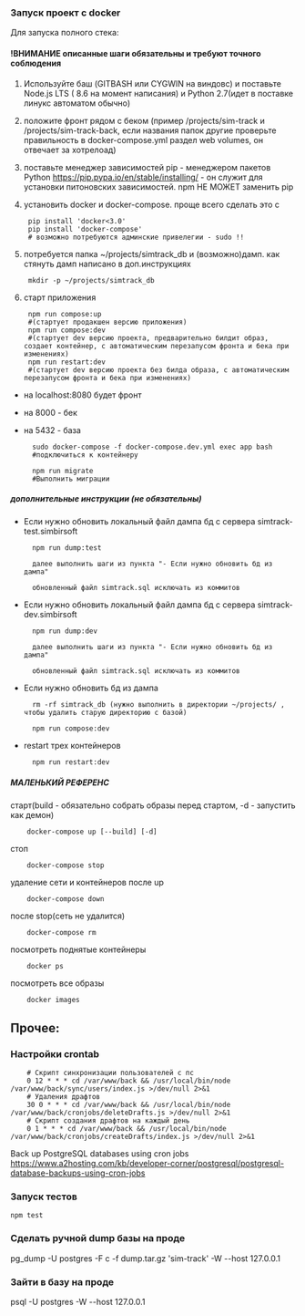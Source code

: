 ### Запуск проект с docker

Для запуска полного стека:

#### !ВНИМАНИЕ описанные шаги обязательны  и требуют точного соблюдения

1. Используйте баш (GITBASH или  CYGWIN на виндовс) и поставьте Node.js LTS ( 8.6 на момент написания) и Python 2.7(идет в поставке линукс автоматом обычно)
2. положите фронт рядом с беком (пример /projects/sim-track и /projects/sim-track-back, если названия папок другие проверьте правильность в docker-compose.yml раздел web volumes, он отвечает за хотрелоад)
3. поставьте менеджер зависимостей pip - менеджером пакетов Python https://pip.pypa.io/en/stable/installing/ - он служит для установки питоновских зависимостей. npm НЕ МОЖЕТ заменить pip
4. установить docker и docker-compose. проще всего сделать это с 
        
        pip install 'docker<3.0'
        pip install 'docker-compose'
        # возможно потребуются админские привелегии - sudo !!

5. потребуется папка ~/projects/simtrack_db и (возможно)дамп. как стянуть дамп написано в доп.инструкциях

        mkdir -p ~/projects/simtrack_db

6. старт приложения

        npm run compose:up
        #(стартует продакшен версию приложения)
        npm run compose:dev
        #(стартует dev версию проекта, предварительно билдит образ, создает контейнер, с автоматическим перезапусом фронта и бека при изменениях)
        npm run restart:dev
        #(стартует dev версию проекта без билда образа, с автоматическим перезапусом фронта и бека при изменениях)

- на localhost:8080 будет фронт
- на 8000 - бек
- на 5432 - база

        sudo docker-compose -f docker-compose.dev.yml exec app bash
        #подключиться к контейнеру

        npm run migrate
        #Выполнить миграции

##### дополнительные инструкции (не обязательны)
- Если нужно обновить локальный файл дампа бд с сервера simtrack-test.simbirsoft

        npm run dump:test

        далее выполнить шаги из пункта "- Если нужно обновить бд из дампа"

        обновленный файл simtrack.sql исключать из коммитов

- Если нужно обновить локальный файл дампа бд с сервера simtrack-dev.simbirsoft

        npm run dump:dev

        далее выполнить шаги из пункта "- Если нужно обновить бд из дампа"

        обновленный файл simtrack.sql исключать из коммитов

- Если нужно обновить бд из дампа

        rm -rf simtrack_db (нужно выполнить в директории ~/projects/ , чтобы удалить старую директорию с базой)

        npm run compose:dev


- restart трех контейнеров

        npm run restart:dev


##### МАЛЕНЬКИЙ РЕФЕРЕНС

старт(build - обязательно собрать образы перед стартом, -d - запустить как демон)

        docker-compose up [--build] [-d]

стоп

        docker-compose stop

удаление сети и контейнеров после up

        docker-compose down

после stop(сеть не удалится)

        docker-compose rm

посмотреть поднятые контейнеры

        docker ps

посмотреть все образы

        docker images

## Прочее:
### Настройки crontab

        # Скрипт синхронизации пользователей с пс
        0 12 * * * cd /var/www/back && /usr/local/bin/node /var/www/back/sync/users/index.js >/dev/null 2>&1
        # Удаления драфтов
        30 0 * * * cd /var/www/back && /usr/local/bin/node /var/www/back/cronjobs/deleteDrafts.js >/dev/null 2>&1
        # Скрипт создания драфтов на каждый день
        0 1 * * * cd /var/www/back && /usr/local/bin/node /var/www/back/cronjobs/createDrafts/index.js >/dev/null 2>&1

Back up PostgreSQL databases using cron jobs https://www.a2hosting.com/kb/developer-corner/postgresql/postgresql-database-backups-using-cron-jobs

### Запуск тестов
`npm test`

### Сделать ручной dump базы на проде
pg_dump -U postgres -F c -f dump.tar.gz 'sim-track' -W --host 127.0.0.1

### Зайти в базу на проде
psql -U postgres -W --host 127.0.0.1
